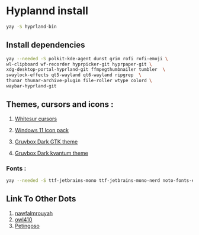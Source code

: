 
# Hyplannd install 
```sh
yay -S hyprland-bin
```

## Install dependencies
```sh
yay --needed -S polkit-kde-agent dunst grim rofi rofi-emoji \
wl-clipboard wf-recorder hyprpicker-git hyprpaper-git \
xdg-desktop-portal-hyprland-git ffmpegthumbnailer tumbler  \
swaylock-effects qt5-wayland qt6-wayland ripgrep  \
thunar thunar-archive-plugin file-roller wtype colord \
waybar-hyprland-git
```

## Themes, cursors and icons : 
1. [Whitesur cursors](https://www.pling.com/p/1411743/)
2. [Windows 11 Icon pack](https://www.pling.com/p/1546069/)
3. [Gruvbox Dark GTK theme](https://www.gnome-look.org/p/1681313/#:~:text=Gruvbox%20GTK%20Themes&text=The%20idea%20was%20born%20from,unique%20look%20to%20working%20environments.)

4. [Gruvbox Dark kvantum theme](https://github.com/thefallnn/Gruvbox-Kvantum)


### Fonts :
```sh
yay --needed -S ttf-jetbrains-mono ttf-jetbrains-mono-nerd noto-fonts-emoji

```

## Link To Other Dots

1. [nawfalmrouyah](https://github.com/nawfalmrouyan/hyprland)
2. [owl410](https://notabug.org/owl410/owl_dotfiles/src/master/Hyprland/Hypr_Arch)
3. [Petingoso](https://github.com/Petingoso/dotfiles/blob/master/dot_local/bin/executable_hypr_bindings)
